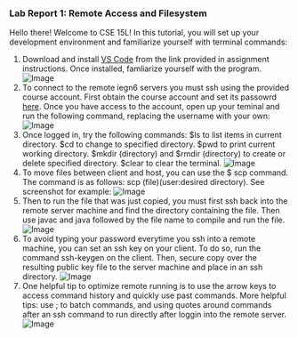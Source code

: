 ### Lab Report 1: Remote Access and Filesystem

Hello there! Welcome to CSE 15L! In this tutorial, you will set up your development environment and familiarize yourself with terminal commands:
1. Download and install [VS Code](https://code.visualstudio.com/) from the link provided in assignment instructions. Once installed, famliarize yourself with the program.
![Image](https://amohamad1.github.io/cse15l-lab-reports/Screenshot2.png)
2. To connect to the remote iegn6 servers you must ssh using the provided course account. First obtain the course account and set its passowrd [here](https://sdacs.ucsd.edu/~icc/index.php). Once you have access to the account, open up your teminal and run the following command, replacing the username with your own: 
![Image](https://amohamad1.github.io/cse15l-lab-reports/Screenshot3.png)
3. Once logged in, try the following commands: $ls to list items in current directory. $cd to change to specified directory. $pwd to print current working directory. $mkdir (directory) and $rmdir (directory) to create or delete specified directory. $clear to clear the terminal.
![Image](https://amohamad1.github.io/cse15l-lab-reports/Screenshot4.png)
4. To move files between client and host, you can use the $ scp command. The command is as follows: scp (file)(user:desired directory). See screenshot for example:
![Image](https://amohamad1.github.io/cse15l-lab-reports/Screenshot5.png)
5. Then to run the file that was just copied, you must first ssh back into the remote server machine and find the directory containing the file. Then use javac and java followed by the file name to compile and run the file.
![Image](https://amohamad1.github.io/cse15l-lab-reports/Screenshot6.png)
6. To avoid typing your password everytime you ssh into a remote machine, you can set an ssh key on your client. To do so, run the command ssh-keygen on the client. Then, secure copy over the resulting public key file to the server machine and place in an ssh directory. 
![Image](https://amohamad1.github.io/cse15l-lab-reports/Screenshot7.png)
7. One helpful tip to optimize remote running is to use the arrow keys to access command history and quickly use past commands. More helpful tips: use ; to batch commands, and using quotes around commands after an ssh command to run directly after loggin into the remote server.
![Image](https://amohamad1.github.io/cse15l-lab-reports/Screenshot8.png)